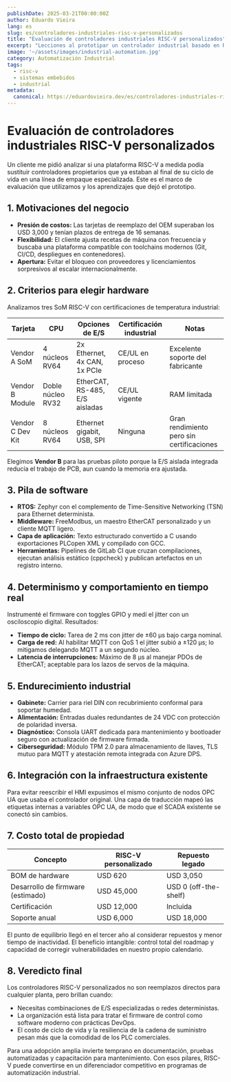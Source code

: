 ```yaml
---
publishDate: 2025-03-21T00:00:00Z
author: Eduardo Vieira
lang: es
slug: es/controladores-industriales-risc-v-personalizados
title: "Evaluación de controladores industriales RISC-V personalizados"
excerpt: "Lecciones al prototipar un controlador industrial basado en RISC-V, desde pruebas de determinismo hasta mantenibilidad a largo plazo."
image: '~/assets/images/industrial-automation.jpg'
category: Automatización Industrial
tags:
  - risc-v
  - sistemas embebidos
  - industrial
metadata:
  canonical: https://eduardovieira.dev/es/controladores-industriales-risc-v-personalizados
---
```


# Evaluación de controladores industriales RISC-V personalizados

Un cliente me pidió analizar si una plataforma RISC-V a medida podía sustituir controladores propietarios que ya estaban al final de su ciclo de vida en una línea de empaque especializada. Este es el marco de evaluación que utilizamos y los aprendizajes que dejó el prototipo.

## 1. Motivaciones del negocio

- **Presión de costos:** Las tarjetas de reemplazo del OEM superaban los USD 3,000 y tenían plazos de entrega de 16 semanas.
- **Flexibilidad:** El cliente ajusta recetas de máquina con frecuencia y buscaba una plataforma compatible con toolchains modernos (Git, CI/CD, despliegues en contenedores).
- **Apertura:** Evitar el bloqueo con proveedores y licenciamientos sorpresivos al escalar internacionalmente.

## 2. Criterios para elegir hardware

Analizamos tres SoM RISC-V con certificaciones de temperatura industrial:

| Tarjeta | CPU | Opciones de E/S | Certificación industrial | Notas |
| --- | --- | --- | --- | --- |
| Vendor A SoM | 4 núcleos RV64 | 2x Ethernet, 4x CAN, 1x PCIe | CE/UL en proceso | Excelente soporte del fabricante |
| Vendor B Module | Doble núcleo RV32 | EtherCAT, RS-485, E/S aisladas | CE/UL vigente | RAM limitada |
| Vendor C Dev Kit | 8 núcleos RV64 | Ethernet gigabit, USB, SPI | Ninguna | Gran rendimiento pero sin certificaciones |

Elegimos **Vendor B** para las pruebas piloto porque la E/S aislada integrada reducía el trabajo de PCB, aun cuando la memoria era ajustada.

## 3. Pila de software

- **RTOS:** Zephyr con el complemento de Time-Sensitive Networking (TSN) para Ethernet determinista.
- **Middleware:** FreeModbus, un maestro EtherCAT personalizado y un cliente MQTT ligero.
- **Capa de aplicación:** Texto estructurado convertido a C usando exportaciones PLCopen XML y compilado con GCC.
- **Herramientas:** Pipelines de GitLab CI que cruzan compilaciones, ejecutan análisis estático (cppcheck) y publican artefactos en un registro interno.

## 4. Determinismo y comportamiento en tiempo real

Instrumenté el firmware con toggles GPIO y medí el jitter con un osciloscopio digital. Resultados:

- **Tiempo de ciclo:** Tarea de 2 ms con jitter de ±60 µs bajo carga nominal.
- **Carga de red:** Al habilitar MQTT con QoS 1 el jitter subió a ±120 µs; lo mitigamos delegando MQTT a un segundo núcleo.
- **Latencia de interrupciones:** Máximo de 8 µs al manejar PDOs de EtherCAT; aceptable para los lazos de servos de la máquina.

## 5. Endurecimiento industrial

- **Gabinete:** Carrier para riel DIN con recubrimiento conformal para soportar humedad.
- **Alimentación:** Entradas duales redundantes de 24 VDC con protección de polaridad inversa.
- **Diagnóstico:** Consola UART dedicada para mantenimiento y bootloader seguro con actualización de firmware firmada.
- **Ciberseguridad:** Módulo TPM 2.0 para almacenamiento de llaves, TLS mutuo para MQTT y atestación remota integrada con Azure DPS.

## 6. Integración con la infraestructura existente

Para evitar reescribir el HMI expusimos el mismo conjunto de nodos OPC UA que usaba el controlador original. Una capa de traducción mapeó las etiquetas internas a variables OPC UA, de modo que el SCADA existente se conectó sin cambios.

## 7. Costo total de propiedad

| Concepto | RISC-V personalizado | Repuesto legado |
| --- | --- | --- |
| BOM de hardware | USD 620 | USD 3,050 |
| Desarrollo de firmware (estimado) | USD 45,000 | USD 0 (off-the-shelf) |
| Certificación | USD 12,000 | Incluida |
| Soporte anual | USD 6,000 | USD 18,000 |

El punto de equilibrio llegó en el tercer año al considerar repuestos y menor tiempo de inactividad. El beneficio intangible: control total del roadmap y capacidad de corregir vulnerabilidades en nuestro propio calendario.

## 8. Veredicto final

Los controladores RISC-V personalizados no son reemplazos directos para cualquier planta, pero brillan cuando:

- Necesitas combinaciones de E/S especializadas o redes deterministas.
- La organización está lista para tratar el firmware de control como software moderno con prácticas DevOps.
- El costo de ciclo de vida y la resiliencia de la cadena de suministro pesan más que la comodidad de los PLC comerciales.

Para una adopción amplia invierte temprano en documentación, pruebas automatizadas y capacitación para mantenimiento. Con esos pilares, RISC-V puede convertirse en un diferenciador competitivo en programas de automatización industrial.
